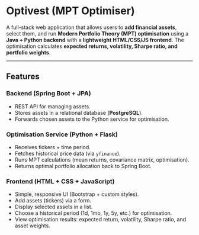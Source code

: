 # Optivest (MPT Optimiser)  

A full-stack web application that allows users to **add financial assets**, select them, and run **Modern Portfolio Theory (MPT) optimisation** using a **Java + Python backend** with a **lightweight HTML/CSS/JS frontend**. The optimisation calculates **expected returns, volatility, Sharpe ratio, and portfolio weights**.  

---

## Features  

### Backend (Spring Boot + JPA)  
- REST API for managing assets.  
- Stores assets in a relational database (**PostgreSQL**).  
- Forwards chosen assets to the Python service for optimisation.  

### Optimisation Service (Python + Flask)  
- Receives tickers + time period.  
- Fetches historical price data (via `yfinance`).  
- Runs MPT calculations (mean returns, covariance matrix, optimisation).  
- Returns optimal portfolio allocation back to Spring Boot.  

### Frontend (HTML + CSS + JavaScript)  
- Simple, responsive UI (Bootstrap + custom styles).  
- Add assets (tickers) via a form.  
- Display selected assets in a list.  
- Choose a historical period (1d, 1mo, 1y, 5y, etc.) for optimisation.  
- View optimisation results: expected return, volatility, Sharpe ratio, and asset weights.
